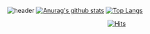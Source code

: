 ![header](https://capsule-render.vercel.app/api?type=waving&color=timeGradient&height=230&section=header&text=❤,%20&fontSize=50)
[![Anurag's github stats](https://github-readme-stats.vercel.app/api?username=amyyzzin)](https://github.com/anuraghazra/github-readme-stats)
[![Top Langs](https://github-readme-stats.vercel.app/api/top-langs/?username=amyyzzin&layout=compact)](https://github.com/anuraghazra/github-readme-stats)

<div align=center>
  
[![Hits](https://hits.seeyoufarm.com/api/count/incr/badge.svg?url=https%3A%2F%2Fgithub.com%2Famyyzzin&count_bg=%2379C83D&title_bg=%23000000&icon=github.svg&icon_color=%23E7E7E7&title=GITHUB&edge_flat=false)](https://hits.seeyoufarm.com)
</div>
